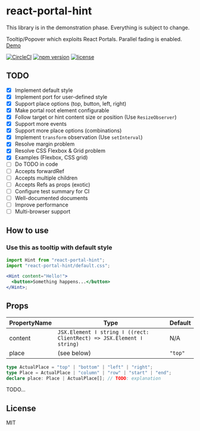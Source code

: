 # react-portal-hint

This library is in the demonstration phase. Everything is subject to change.

Tooltip/Popover which exploits React Portals. Parallel fading is enabled.  
[Demo](https://react-portal-hint-demo.netlify.com/)

[![CircleCI](https://circleci.com/gh/occar421/react-portal-hint.svg?style=svg)](https://circleci.com/gh/occar421/react-portal-hint)
[![npm version](https://img.shields.io/npm/v/react-portal-hint.svg)](https://www.npmjs.com/package/react-portal-hint)
[![license](https://img.shields.io/github/license/occar421/react-portal-hint.svg)](https://choosealicense.com/licenses/)

## TODO

- [x] Implement default style
- [x] Implement port for user-defined style
- [x] Support place options (top, button, left, right)
- [x] Make portal root element configurable
- [x] Follow target or hint content size or position (Use `ResizeObserver`)
- [x] Support more events
- [x] Support more place options (combinations)
- [x] Implement `transform` observation (Use `setInterval`)
- [x] Resolve margin problem
- [x] Resolve CSS Flexbox & Grid problem
- [x] Examples (Flexbox, CSS grid)
- [ ] Do TODO in code
- [ ] Accepts forwardRef
- [ ] Accepts multiple children
- [ ] Accepts Refs as props (exotic)
- [ ] Configure test summary for CI
- [ ] Well-documented documents
- [ ] Improve performance
- [ ] Multi-browser support

## How to use

### Use this as tooltip with default style

```jsx
import Hint from "react-portal-hint";
import "react-portal-hint/default.css";

<Hint content="Hello!">
  <button>Something happens...</button>
</Hint>;
```

## Props

| PropertyName | Type | Default |
|----|----|----|
| content | `JSX.Element ǀ string ǀ ((rect: ClientRect) => JSX.Element ǀ string)` | N/A |
| place | (see below) | `"top"` |

```ts
type ActualPlace = "top" | "bottom" | "left" | "right";
type Place = ActualPlace | "column" | "row" | "start" | "end";
declare place: Place | ActualPlace[]; // TODO: explanation
```

TODO...

## License

MIT
